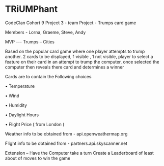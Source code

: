 # TRiUMPhant
CodeClan Cohort 9 Project 3 - team Project - Trumps card game

Members - Lorna, Graeme, Steve, Andy 

MVP  --- Trumps – Cities

Based on the popular card game where one player attempts to trump another.
2 cards to be displayed, 1 visible , 1 not visible, player to select a feature on their card in an attempt to trump the computer, once selected the computer then reveals there card and determines a winner

Cards are to contain the Following choices 

•	Temperature

•	Wind

•	Humidity

•	Daylight Hours

•	Flight Price ( from London )


Weather info to be obtained from - api.openweathermap.org

Flight info to be obtained from - partners.api.skyscanner.net


Extension – 	Have the Computer take a turn
		          Create a Leaderboard of least about of moves to win the game

